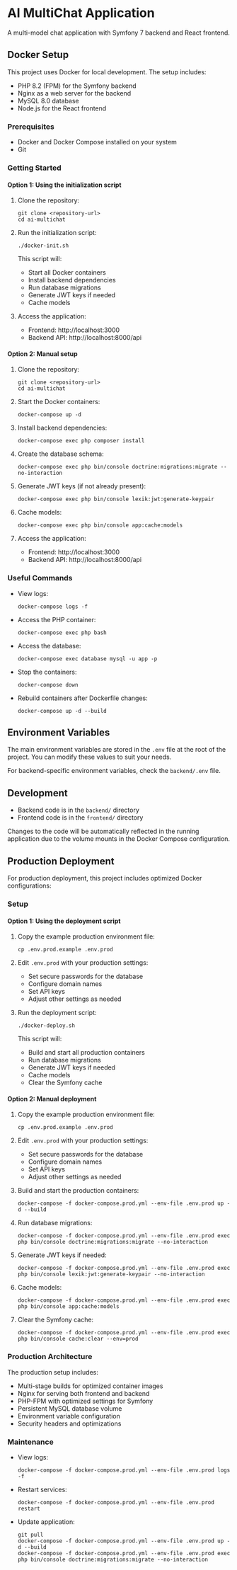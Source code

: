 # AI MultiChat Application

A multi-model chat application with Symfony 7 backend and React frontend.

## Docker Setup

This project uses Docker for local development. The setup includes:

- PHP 8.2 (FPM) for the Symfony backend
- Nginx as a web server for the backend
- MySQL 8.0 database
- Node.js for the React frontend

### Prerequisites

- Docker and Docker Compose installed on your system
- Git

### Getting Started

#### Option 1: Using the initialization script

1. Clone the repository:
   ```
   git clone <repository-url>
   cd ai-multichat
   ```

2. Run the initialization script:
   ```
   ./docker-init.sh
   ```
   
   This script will:
   - Start all Docker containers
   - Install backend dependencies
   - Run database migrations
   - Generate JWT keys if needed
   - Cache models

3. Access the application:
   - Frontend: http://localhost:3000
   - Backend API: http://localhost:8000/api

#### Option 2: Manual setup

1. Clone the repository:
   ```
   git clone <repository-url>
   cd ai-multichat
   ```

2. Start the Docker containers:
   ```
   docker-compose up -d
   ```

3. Install backend dependencies:
   ```
   docker-compose exec php composer install
   ```

4. Create the database schema:
   ```
   docker-compose exec php bin/console doctrine:migrations:migrate --no-interaction
   ```

5. Generate JWT keys (if not already present):
   ```
   docker-compose exec php bin/console lexik:jwt:generate-keypair
   ```

6. Cache models:
   ```
   docker-compose exec php bin/console app:cache:models
   ```

7. Access the application:
   - Frontend: http://localhost:3000
   - Backend API: http://localhost:8000/api

### Useful Commands

- View logs:
  ```
  docker-compose logs -f
  ```

- Access the PHP container:
  ```
  docker-compose exec php bash
  ```

- Access the database:
  ```
  docker-compose exec database mysql -u app -p
  ```

- Stop the containers:
  ```
  docker-compose down
  ```

- Rebuild containers after Dockerfile changes:
  ```
  docker-compose up -d --build
  ```

## Environment Variables

The main environment variables are stored in the `.env` file at the root of the project. You can modify these values to suit your needs.

For backend-specific environment variables, check the `backend/.env` file.

## Development

- Backend code is in the `backend/` directory
- Frontend code is in the `frontend/` directory

Changes to the code will be automatically reflected in the running application due to the volume mounts in the Docker Compose configuration.

## Production Deployment

For production deployment, this project includes optimized Docker configurations:

### Setup

#### Option 1: Using the deployment script

1. Copy the example production environment file:
   ```
   cp .env.prod.example .env.prod
   ```

2. Edit `.env.prod` with your production settings:
   - Set secure passwords for the database
   - Configure domain names
   - Set API keys
   - Adjust other settings as needed

3. Run the deployment script:
   ```
   ./docker-deploy.sh
   ```
   
   This script will:
   - Build and start all production containers
   - Run database migrations
   - Generate JWT keys if needed
   - Cache models
   - Clear the Symfony cache

#### Option 2: Manual deployment

1. Copy the example production environment file:
   ```
   cp .env.prod.example .env.prod
   ```

2. Edit `.env.prod` with your production settings:
   - Set secure passwords for the database
   - Configure domain names
   - Set API keys
   - Adjust other settings as needed

3. Build and start the production containers:
   ```
   docker-compose -f docker-compose.prod.yml --env-file .env.prod up -d --build
   ```

4. Run database migrations:
   ```
   docker-compose -f docker-compose.prod.yml --env-file .env.prod exec php bin/console doctrine:migrations:migrate --no-interaction
   ```

5. Generate JWT keys if needed:
   ```
   docker-compose -f docker-compose.prod.yml --env-file .env.prod exec php bin/console lexik:jwt:generate-keypair --no-interaction
   ```

6. Cache models:
   ```
   docker-compose -f docker-compose.prod.yml --env-file .env.prod exec php bin/console app:cache:models
   ```

7. Clear the Symfony cache:
   ```
   docker-compose -f docker-compose.prod.yml --env-file .env.prod exec php bin/console cache:clear --env=prod
   ```

### Production Architecture

The production setup includes:

- Multi-stage builds for optimized container images
- Nginx for serving both frontend and backend
- PHP-FPM with optimized settings for Symfony
- Persistent MySQL database volume
- Environment variable configuration
- Security headers and optimizations

### Maintenance

- View logs:
  ```
  docker-compose -f docker-compose.prod.yml --env-file .env.prod logs -f
  ```

- Restart services:
  ```
  docker-compose -f docker-compose.prod.yml --env-file .env.prod restart
  ```

- Update application:
  ```
  git pull
  docker-compose -f docker-compose.prod.yml --env-file .env.prod up -d --build
  docker-compose -f docker-compose.prod.yml --env-file .env.prod exec php bin/console doctrine:migrations:migrate --no-interaction
  ```
